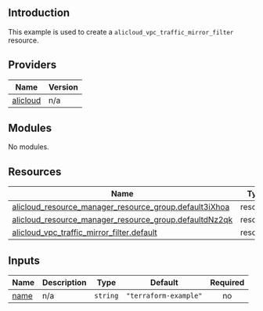 ## Introduction

This example is used to create a `alicloud_vpc_traffic_mirror_filter` resource.

<!-- BEGIN_TF_DOCS -->
## Providers

| Name | Version |
|------|---------|
| <a name="provider_alicloud"></a> [alicloud](#provider\_alicloud) | n/a |

## Modules

No modules.

## Resources

| Name | Type |
|------|------|
| [alicloud_resource_manager_resource_group.default3iXhoa](https://registry.terraform.io/providers/aliyun/alicloud/latest/docs/resources/resource_manager_resource_group) | resource |
| [alicloud_resource_manager_resource_group.defaultdNz2qk](https://registry.terraform.io/providers/aliyun/alicloud/latest/docs/resources/resource_manager_resource_group) | resource |
| [alicloud_vpc_traffic_mirror_filter.default](https://registry.terraform.io/providers/aliyun/alicloud/latest/docs/resources/vpc_traffic_mirror_filter) | resource |

## Inputs

| Name | Description | Type | Default | Required |
|------|-------------|------|---------|:--------:|
| <a name="input_name"></a> [name](#input\_name) | n/a | `string` | `"terraform-example"` | no |
<!-- END_TF_DOCS -->    